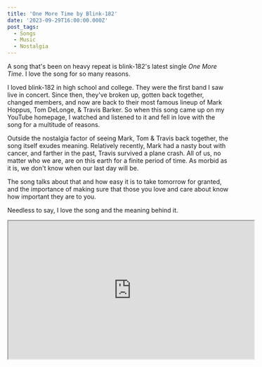```yaml
---
title: 'One More Time by Blink-182'
date: '2023-09-29T16:00:00.000Z'
post_tags:
  - Songs
  - Music
  - Nostalgia
---
```


A song that's been on heavy repeat is blink-182's latest single *One More Time*. I love the song for so many reasons.
<!-- excerpt -->

I loved blink-182 in high school and college. They were the first band I saw live in concert. Since then, they've broken up, gotten back together, changed members, and now are back to their most famous lineup of Mark Hoppus, Tom DeLonge, & Travis Barker. So when this song came up on my YouTube homepage, I watched and listened to it and fell in love with the song for a multitude of reasons.

Outside the nostalgia factor of seeing Mark, Tom & Travis back together, the song itself exudes meaning. Relatively recently, Mark had a nasty bout with cancer, and farther in the past, Travis survived a plane crash. All of us, no matter who we are, are on this earth for a finite period of time. As morbid as it is, we don't know when our last day will be.

The song talks about that and how easy it is to take tomorrow for granted, and the importance of making sure that those you love and care about know how important they are to you.

Needless to say, I love the song and the meaning behind it.

<fit-vids>
    <iframe
        width="560"
        height="315"
        src="https://www.youtube.com/embed/fSKQRDq3RkM"
        title="Blink-182 - One More Time"
        allow="accelerometer; autoplay; clipboard-write; encrypted-media; gyroscope; picture-in-picture"
        allowfullscreen></iframe>
</fit-vids>
